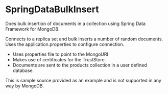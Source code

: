 # SpringDataBulkInsert

Does bulk insertion of documents in a collection using Spring Data Framework for MongoDB.

Connects to a replica set and bulk inserts a number of random documents. Uses the application.properties to configure connection.


- Uses properties file to point to the MongoURI
- Makes use of certificates for the TrustStore.
- Documents are sent to the products collection in a user defined database.


This is sample source provided as an example and is not supported in any way by MongoDB.

